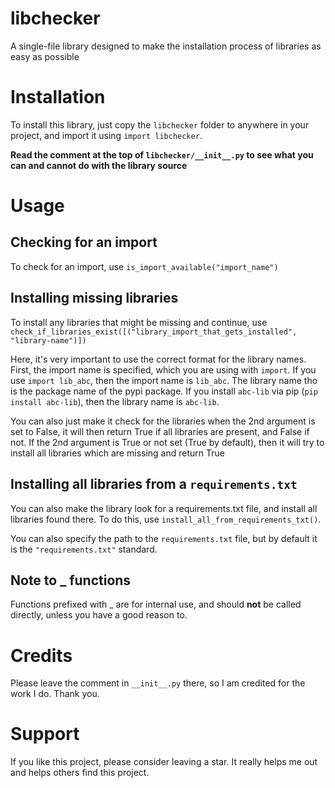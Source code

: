 # libchecker
A single-file library designed to make the installation process of libraries as easy as possible

# Installation
To install this library, just copy the `libchecker` folder to anywhere in your project, and import it using `import libchecker`.

**Read the comment at the top of `libchecker/__init__.py` to see what you can and cannot do with the library source**

# Usage
## Checking for an import
To check for an import, use `is_import_available("import_name")`

## Installing missing libraries
To install any libraries that might be missing and continue, use `check_if_libraries_exist([("library_import_that_gets_installed", "library-name")])`

Here, it's very important to use the correct format for the library names. First, the import name is specified, which you are using with `import`. If you use `import lib_abc`, then the import name is `lib_abc`. The library name tho is the package name of the pypi package. If you install `abc-lib` via pip (`pip install abc-lib`), then the library name is `abc-lib`.

You can also just make it check for the libraries when the 2nd argument is set to False, it will then return True if all libraries are present, and False if not. If the 2nd argument is True or not set (True by default), then it will try to install all libraries which are missing and return True

## Installing all libraries from a `requirements.txt`
You can also make the library look for a requirements.txt file, and install all libraries found there. To do this, use `install_all_from_requirements_txt()`.

You can also specify the path to the `requirements.txt` file, but by default it is the `"requirements.txt"` standard.

## Note to _ functions
Functions prefixed with _ are for internal use, and should **not** be called directly, unless you have a good reason to.

# Credits
Please leave the comment in `__init__.py` there, so I am credited for the work I do. Thank you.

# Support
If you like this project, please consider leaving a star. It really helps me out and helps others find this project.